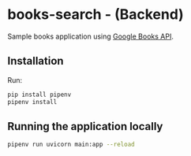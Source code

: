 # books-search - (Backend)
Sample books application using [Google Books API](https://developers.google.com/books/docs/overview).


## Installation

Run:

```bash
pip install pipenv
pipenv install
```


## Running the application locally

```bash
pipenv run uvicorn main:app --reload
```
